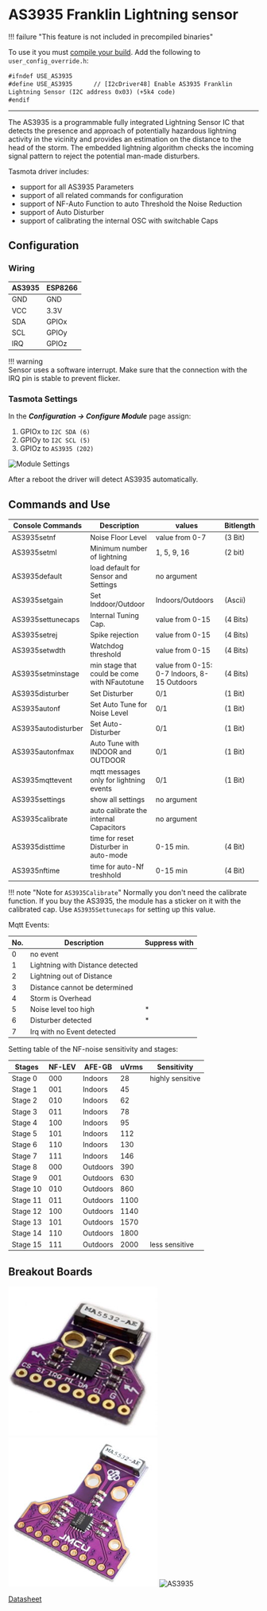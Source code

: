 # AS3935 Franklin Lightning sensor 

!!! failure "This feature is not included in precompiled binaries"  

To use it you must [compile your build](Compile-your-build). Add the following to `user_config_override.h`:

```
#ifndef USE_AS3935
#define USE_AS3935      // [I2cDriver48] Enable AS3935 Franklin Lightning Sensor (I2C address 0x03) (+5k4 code)
#endif
```
----

The AS3935 is a programmable fully integrated Lightning
Sensor IC that detects the presence and approach of potentially
hazardous lightning activity in the vicinity and provides an
estimation on the distance to the head of the storm. The
embedded lightning algorithm checks the incoming signal
pattern to reject the potential man-made disturbers.

Tasmota driver includes:
- support for all AS3935 Parameters
- support of all related commands for configuration
- support of NF-Auto Function to auto Threshold the Noise Reduction
- support of Auto Disturber
- support of calibrating the internal OSC with switchable Caps

## Configuration

### Wiring
| AS3935   | ESP8266 |
|---|---|
|GND   |GND   
|VCC   |3.3V
|SDA   | GPIOx
|SCL   | GPIOy
|IRQ   | GPIOz

!!! warning     
    Sensor uses a software interrupt. Make sure that the connection with the IRQ pin is stable to prevent flicker.

### Tasmota Settings 
In the **_Configuration -> Configure Module_** page assign:

1. GPIOx to `I2C SDA (6)`
2. GPIOy to `I2C SCL (5)`
3. GPIOz to `AS3935 (202)`

![Module Settings](https://user-images.githubusercontent.com/48546979/79037994-1bedab80-7bd6-11ea-88db-0d88dcb05628.png)

After a reboot the driver will detect AS3935 automatically.

## Commands and Use

 Console Commands    | Description                                  | values                                        |Bitlength 
---------------------|----------------------------------------------|-----------------------------------------------|----------
 AS3935setnf         | Noise Floor Level                            |                value from 0-7                 | (3 Bit)  
 AS3935setml         | Minimum number of lightning                  |                1, 5, 9, 16                    | (2 bit)  
 AS3935default       | load default for Sensor and Settings         |                no argument                    |          
 AS3935setgain       | Set Inddoor/Outdoor                          |              Indoors/Outdoors                 | (Ascii)  
 AS3935settunecaps   | Internal Tuning Cap.                         |              value from 0-15                  | (4 Bits) 
 AS3935setrej        | Spike rejection                              |              value from 0-15                  | (4 Bits) 
 AS3935setwdth       | Watchdog threshold                           |              value from 0-15                  | (4 Bits) 
 AS3935setminstage   | min stage that could be come with NFautotune |  value from 0-15: 0-7 Indoors, 8-15 Outdoors  | (4 Bits) 
 AS3935disturber     | Set Disturber                                |                   0/1                         | (1 Bit)  
 AS3935autonf        | Set Auto Tune for Noise Level                |                   0/1                         | (1 Bit)  
 AS3935autodisturber | Set Auto-Disturber                           |                   0/1                         | (1 Bit)  
 AS3935autonfmax     | Auto Tune with INDOOR and OUTDOOR            |                   0/1                         | (1 Bit)  
 AS3935mqttevent     | mqtt messages only for lightning events      |                   0/1                         | (1 Bit)  
 AS3935settings      | show all settings                            |                no argument                    |          
 AS3935calibrate     | auto calibrate the internal Capacitors       |                no argument                    |          
 AS3935disttime      | time for reset Disturber in auto-mode        |                 0-15 min.                     | (4 Bit)  
 AS3935nftime        | time for auto-Nf treshhold                   |                 0-15 min                      | (4 Bit)  


!!! note "Note for `AS3935Calibrate`"
    Normally you don't need the calibrate function. If you buy the AS3935, the module has a sticker on it with the calibrated cap.
    Use `AS3935Settunecaps` for setting up this value.

Mqtt Events:

No.| Description                          |Suppress with
---|--------------------------------------|-------------------
 0 | no event                             |                    
 1 | Lightning with Distance detected     |                   
 2 | Lightning out of Distance            |                   
 3 | Distance cannot be determined        |                    
 4 | Storm is Overhead                    |                   
 5 | Noise level too high                 |  *                 
 6 | Disturber detected                   |  *               
 7 | Irq with no Event detected           |                    


Setting table of the NF-noise sensitivity and stages:

 Stages   | NF-LEV |   AFE-GB   | uVrms |   Sensitivity
-----------|--------|------------|-------|-------------------
  Stage 0  |   000  |  Indoors   |    28 | highly sensitive
  Stage 1  |   001  |  Indoors   |    45 |    
  Stage 2  |   010  |  Indoors   |    62 |        
  Stage 3  |   011  |  Indoors   |    78 |        
  Stage 4  |   100  |  Indoors   |    95 |        
  Stage 5  |   101  |  Indoors   |   112 |     
  Stage 6  |   110  |  Indoors   |   130 |      
  Stage 7  |   111  |  Indoors   |   146 |        
  Stage 8  |   000  |  Outdoors  |   390 |        
  Stage 9  |   001  |  Outdoors  |   630 |      
  Stage 10 |   010  |  Outdoors  |   860 |       
  Stage 11 |   011  |  Outdoors  |  1100 |        
  Stage 12 |   100  |  Outdoors  |  1140 |       
  Stage 13 |   101  |  Outdoors  |  1570 |        
  Stage 14 |   110  |  Outdoors  |  1800 |       
  Stage 15 |   111  |  Outdoors  |  2000 | less sensitive


## Breakout Boards

![AS3935](_media/peripherals/AS3935.jpg)
![AS3935](_media/peripherals/AS3935_2.jpg)
![AS3935](https://user-images.githubusercontent.com/48546979/79037978-f660a200-7bd5-11ea-93d7-33444d7cfcc5.png)

[Datasheet](https://www.mouser.com/datasheet/2/588/ams_AS3935_Datasheet_EN_v5-1214568.pdf)
